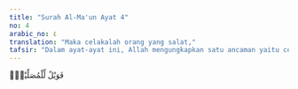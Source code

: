 ```yaml
---
title: "Surah Al-Ma'un Ayat 4"
no: 4
arabic_no: ٤
translation: "Maka celakalah orang yang salat,"
tafsir: "Dalam ayat-ayat ini, Allah mengungkapkan satu ancaman yaitu celakalah orang-orang yang mengerjakan salat dengan tubuh dan lidahnya, tidak sampai ke hatinya. Dia lalai dan tidak menyadari apa yang diucapkan lidahnya dan yang dikerjakan oleh anggota tubuhnya. Ia rukuk dan sujud dalam keadaan lalai, ia mengucapkan takbir tetapi tidak menyadari apa yang diucapkannya. Semua itu adalah hanya gerak biasa dan kata-kata hafalan semata-mata yang tidak mempengaruhi apa-apa, tidak ubahnya seperti robot.\n\nPerilaku tersebut ditujukan kepada orang-orang yang mendustakan agama, yaitu orang munafik. Ancaman itu tidak ditujukan kepada orang-orang muslim yang awam, tidak mengerti bahasa Arab, dan tidak tahu tentang arti dari apa yang dibacanya. Jadi orang-orang awam yang tidak memahami makna dari apa yang dibacanya dalam salat tidak termasuk orang-orang yang lalai seperti yang disebut dalam ayat ini."
---
```

فَوَيْلٌ لِّلْمُصَلِّيْنَۙ